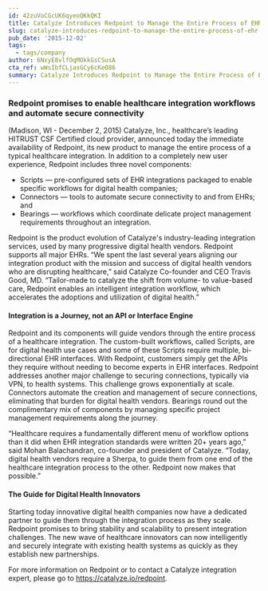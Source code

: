 ```yaml
---
id: 42zuVoCGcUK6qyeoQKkQKI
title: Catalyze Introduces Redpoint to Manage the Entire Process of EHR Integrations
slug: catalyze-introduces-redpoint-to-manage-the-entire-process-of-ehr-integrations
pub_date: '2015-12-02'
tags:
  - tags/company
author: 6NxyE8vlfOqMOkkGsCSusA
cta_ref: wWsIbfCLjasGCy6cKeO86
summary: Catalyze Introduces Redpoint to Manage the Entire Process of EHR Integrations
---
```

### Redpoint promises to enable healthcare integration workflows and automate secure connectivity

(Madison, WI - December 2, 2015)  Catalyze, Inc., healthcare’s leading HITRUST CSF Certified cloud provider, announced today the immediate availability of Redpoint, its new product to manage the entire process of a typical healthcare integration. In addition to a completely new user experience, Redpoint includes three novel components:

* Scripts — pre-configured sets of EHR integrations packaged to enable specific workflows for digital health companies;
* Connectors — tools to automate secure connectivity to and from EHRs; and
* Bearings — workflows which coordinate delicate project management requirements throughout an integration.

Redpoint is the product evolution of Catalyze's industry-leading integration services, used by many progressive digital health vendors. Redpoint supports all major EHRs. “We spent the last several years aligning our integration product with the mission and success of digital health vendors who are disrupting healthcare,” said Catalyze Co-founder and CEO Travis Good, MD. “Tailor-made to catalyze the shift from volume- to value-based care, Redpoint enables an intelligent integration workflow, which accelerates the adoptions and utilization of digital health.”

#### Integration is a Journey, not an API or Interface Engine

Redpoint and its components will guide vendors through the entire process of a healthcare integration. The custom-built workflows, called Scripts, are for digital health use cases and some of these Scripts require multiple, bi-directional EHR interfaces. With Redpoint, customers simply get the APIs they require without needing to become experts in EHR interfaces. Redpoint addresses another major challenge to securing connections, typically via VPN, to health systems. This challenge grows exponentially at scale. Connectors automate the creation and management of secure connections, eliminating that burden for digital health vendors. Bearings round out the complimentary mix of components by managing specific project management requirements along the journey.

“Healthcare requires a fundamentally different menu of workflow options than it did when EHR integration standards were written 20+ years ago,” said Mohan Balachandran, co-founder and president of Catalyze. “Today, digital health vendors require a Sherpa, to guide them from one end of the healthcare integration process to the other. Redpoint now makes that possible.”

#### The Guide for Digital Health Innovators

Starting today innovative digital health companies now have a dedicated partner to guide them through the integration process as they scale. Redpoint promises to bring stability and scalability to present integration challenges. The new wave of healthcare innovators can now intelligently and securely integrate with existing health systems as quickly as they establish new partnerships.

For more information on Redpoint or to contact a Catalyze integration expert, please go to  https://catalyze.io/redpoint.

  